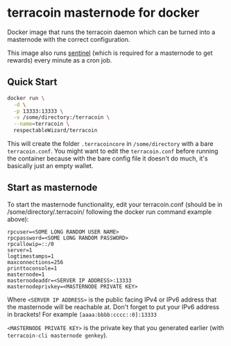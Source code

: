 terracoin masternode for docker
===================

Docker image that runs the terracoin daemon which can be turned into a masternode with the correct configuration.

This image also runs [sentinel](https://github.com/terracoin/sentinel) (which is required for a masternode to get rewards) every minute as a cron job.

Quick Start
-----------

```bash
docker run \
  -d \
  -p 13333:13333 \
  -v /some/directory:/terracoin \
  --name=terracoin \
  respectableWizard/terracoin
```

This will create the folder `.terracoincore` in `/some/directory` with a bare `terracoin.conf`. You might want to edit the `terracoin.conf` before running the container because with the bare config file it doesn't do much, it's basically just an empty wallet.

Start as masternode
-------------------

To start the masternode functionality, edit your terracoin.conf (should be in /some/directory/.terracoin/ following the docker run command example above):

```
rpcuser=<SOME LONG RANDOM USER NAME>
rpcpassword=<SOME LONG RANDOM PASSWORD>
rpcallowip=::/0
server=1
logtimestamps=1
maxconnections=256
printtoconsole=1
masternode=1
masternodeaddr=<SERVER IP ADDRESS>:13333
masternodeprivkey=<MASTERNODE PRIVATE KEY>
```

Where `<SERVER IP ADDRESS>` is the public facing IPv4 or IPv6 address that the masternode will be reachable at.
Don't forget to put your IPv6 address in brackets! For example `[aaaa:bbbb:cccc::0]:13333`

`<MASTERNODE PRIVATE KEY>` is the private key that you generated earlier (with `terracoin-cli masternode genkey`).
